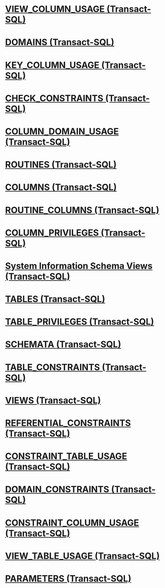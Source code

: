 # [VIEW_COLUMN_USAGE (Transact-SQL)](view-column-usage-transact-sql.md)
# [DOMAINS (Transact-SQL)](domains-transact-sql.md)
# [KEY_COLUMN_USAGE (Transact-SQL)](key-column-usage-transact-sql.md)
# [CHECK_CONSTRAINTS (Transact-SQL)](check-constraints-transact-sql.md)
# [COLUMN_DOMAIN_USAGE (Transact-SQL)](column-domain-usage-transact-sql.md)
# [ROUTINES (Transact-SQL)](routines-transact-sql.md)
# [COLUMNS (Transact-SQL)](columns-transact-sql.md)
# [ROUTINE_COLUMNS (Transact-SQL)](routine-columns-transact-sql.md)
# [COLUMN_PRIVILEGES (Transact-SQL)](column-privileges-transact-sql.md)
# [System Information Schema Views (Transact-SQL)](system-information-schema-views-transact-sql.md)
# [TABLES (Transact-SQL)](tables-transact-sql.md)
# [TABLE_PRIVILEGES (Transact-SQL)](table-privileges-transact-sql.md)
# [SCHEMATA (Transact-SQL)](schemata-transact-sql.md)
# [TABLE_CONSTRAINTS (Transact-SQL)](table-constraints-transact-sql.md)
# [VIEWS (Transact-SQL)](views-transact-sql.md)
# [REFERENTIAL_CONSTRAINTS (Transact-SQL)](referential-constraints-transact-sql.md)
# [CONSTRAINT_TABLE_USAGE (Transact-SQL)](constraint-table-usage-transact-sql.md)
# [DOMAIN_CONSTRAINTS (Transact-SQL)](domain-constraints-transact-sql.md)
# [CONSTRAINT_COLUMN_USAGE (Transact-SQL)](constraint-column-usage-transact-sql.md)
# [VIEW_TABLE_USAGE (Transact-SQL)](view-table-usage-transact-sql.md)
# [PARAMETERS (Transact-SQL)](parameters-transact-sql.md)
